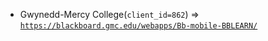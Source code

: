  - Gwynedd-Mercy College(`client_id=862`) => [`https://blackboard.gmc.edu/webapps/Bb-mobile-BBLEARN/`](https://blackboard.gmc.edu/webapps/Bb-mobile-BBLEARN/)
